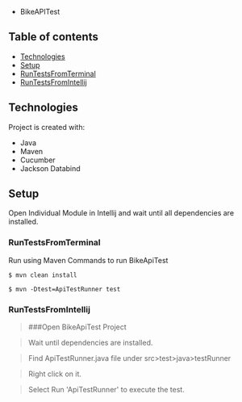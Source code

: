 

* BikeAPITest

## Table of contents
* [Technologies](#technologies)
* [Setup](#setup)
* [RunTestsFromTerminal](#RunTestsFromTerminal)
* [RunTestsFromIntellij](#RunTestsFromIntellij)



## Technologies
Project is created with:

* Java
* Maven
* Cucumber
* Jackson Databind

## Setup

Open Individual Module in Intellij and wait until all dependencies are installed.

### RunTestsFromTerminal


Run using Maven
Commands to run BikeApiTest
```
$ mvn clean install
```
```
$ mvn -Dtest=ApiTestRunner test
```
### RunTestsFromIntellij

> ###Open BikeApiTest Project

>Wait until dependencies are installed.

>Find ApiTestRunner.java file under src>test>java>testRunner

>Right click on it.

>Select Run 'ApiTestRunner' to execute the test.

